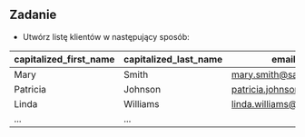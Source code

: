 ## Zadanie
- Utwórz listę klientów w następujący sposób:

| capitalized_first_name | capitalized_last_name | email_normalized | domain |
| ---- | ---- | ---- | ---- |
| Mary | Smith | mary.smith@sakilacustomer.org | sakilacustomer.org |
| Patricia | Johnson | patricia.johnson@sakilacustomer.org | sakilacustomer.org |
| Linda | Williams | linda.williams@sakilacustomer.org | sakilacustomer.org |
| ... | ... |  |  |
